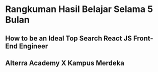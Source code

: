 # Rangkuman Hasil Belajar Selama 5 Bulan

## How to be an Ideal Top Search React JS Front-End Engineer

## Alterra Academy X Kampus Merdeka
